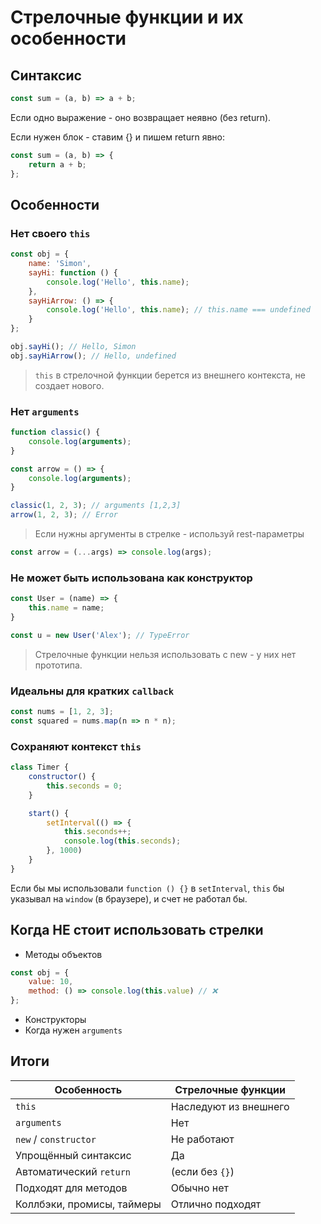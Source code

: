 # Стрелочные функции и их особенности

## Синтаксис

```js
const sum = (a, b) => a + b;
```

Если одно выражение - оно возвращает неявно (без return).

Если нужен блок - ставим {} и пишем return явно:

```js
const sum = (a, b) => {
    return a + b;
};
```

## Особенности

### Нет своего `this`

```js
const obj = {
    name: 'Simon',
    sayHi: function () {
        console.log('Hello', this.name);
    },
    sayHiArrow: () => {
        console.log('Hello', this.name); // this.name === undefined
    }
};

obj.sayHi(); // Hello, Simon
obj.sayHiArrow(); // Hello, undefined
```

> `this` в стрелочной функции берется из внешнего контекста, не создает нового.

### Нет `arguments`

```js
function classic() {
    console.log(arguments);
}

const arrow = () => {
    console.log(arguments);
}

classic(1, 2, 3); // arguments [1,2,3]
arrow(1, 2, 3); // Error
```

> Если нужны аргументы в стрелке - используй rest-параметры

```js
const arrow = (...args) => console.log(args);
```

### Не может быть использована как конструктор

```js
const User = (name) => {
    this.name = name;
}

const u = new User('Alex'); // TypeError
```

> Стрелочные функции нельзя использовать с new - у них нет прототипа.

### Идеальны для кратких `callback`

```js
const nums = [1, 2, 3];
const squared = nums.map(n => n * n);
```

### Сохраняют контекст `this`

```js
class Timer {
    constructor() {
        this.seconds = 0;
    }

    start() {
        setInterval(() => {
            this.seconds++;
            console.log(this.seconds);
        }, 1000)
    }
}
```

Если бы мы использовали `function () {}` в `setInterval`, `this` бы указывал на `window` (в браузере), и счет не работал
бы.

## Когда НЕ стоит использовать стрелки

* Методы объектов

```js
const obj = {
    value: 10,
    method: () => console.log(this.value) // ❌
};
```

* Конструкторы
* Когда нужен `arguments`

## Итоги

| Особенность                | Стрелочные функции    |
|----------------------------|-----------------------|
| `this`                     | Наследуют из внешнего |
| `arguments`                | Нет                   |
| `new` / `constructor`      | Не работают           |
| Упрощённый синтаксис       | Да                    |
| Автоматический `return`    | (если без `{}`)       |
| Подходят для методов       | Обычно нет            |
| Коллбэки, промисы, таймеры | Отлично подходят      |
